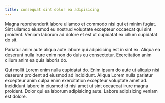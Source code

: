 ```yaml
---
title: consequat sint dolor ea adipisicing
---
```


Magna reprehenderit labore ullamco et commodo nisi qui et minim fugiat. Sint ullamco eiusmod eu nostrud voluptate excepteur occaecat qui sint proident. Veniam laborum ad dolore et est ut cupidatat ex cillum cupidatat do sit.

Pariatur anim aute aliqua aute labore qui adipisicing est in sint ex. Aliqua ea deserunt nulla irure enim non do duis eu consectetur. Exercitation anim cillum anim ea quis laboris do.

Qui mollit Lorem enim nulla cupidatat do. Enim ipsum do aute ut aliquip nisi deserunt proident ad eiusmod ad incididunt. Aliqua Lorem nulla pariatur excepteur anim culpa enim exercitation excepteur voluptate amet ad. Incididunt labore in eiusmod id nisi amet ut sint occaecat irure magna proident. Dolor qui ea laborum adipisicing aute. Labore adipisicing veniam est dolore.